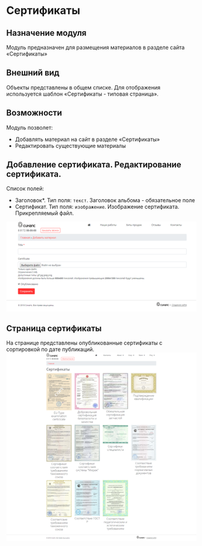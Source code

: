 # Сертификаты
## Назначение модуля
Модуль предназначен для размещения материалов в разделе сайта «Сертификаты»
## Внешний вид
Объекты представлены в общем списке.
Для отображения используется шаблон «Сертификаты - типовая страница».


## Возможности
Модуль позволет:
- Добавлять материал на сайт в разделе «Сертификаты»
- Редактировать существующие материалы

## Добавление сертификата. Редактирование сертификата.
Список полей:
- Заголовок*. Тип поля: `текст`. Заголовок альбома - обязательное поле
- Сертификат. Тип поля: `изображение`. Изображение сертификата. Прикрепляемый файл.
<img src="https://github.com/synapse-studio/helper/blob/master/tz/certificate/certificate.png">







## Страница сертификаты
На странице представлены опубликованные сертификаты с сортировкой по дате публикаций.
<img src="https://github.com/synapse-studio/helper/blob/master/tz/certificate/certificate_1.png">









